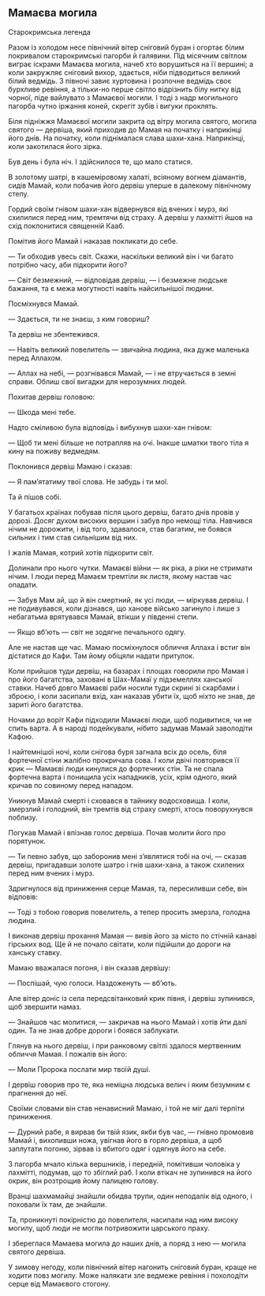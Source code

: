 ## Мамаєва могила

Старокримська легенда

Разом із холодом несе північний вітер сніговий буран і огортає білим покривалом старокримські пагорби й галявини.
Під місячним світлом виграє іскрами Мамаєва могила, начеб хто ворушиться на її вершині; а коли закружляє сніговий вихор, здається, ніби підводиться великий білий ведмідь.
З півночі завиє хуртовина і розпочне ведмідь своє бурхливе ревіння, а тільки-но перше світло відрізнить білу нитку від чорної, піде вайлувато з Мамаєвої могили.
І тоді з надр могильного пагорба чутно іржання коней, скрегіт зубів і вигуки проклять.

Біля підніжжя Мамаєвої могили закрита од вітру могила святого, могила святого — дервіша, який приходив до Мамая на початку і наприкінці його днів.
На початку, коли піднімалася слава шахи-хана.
Наприкінці, коли закотилася його зірка.

Був день і була ніч.
І здійснилося те, що мало статися.

В золотому шатрі, в кашеміровому халаті, всіяному вогнем діамантів, сидів Мамай, коли побачив його дервіш уперше в далекому північному степу.

Гордий своїм гнівом шахи-хан відвернувся від вчених і мурз, які схилилися перед ним, тремтячи від страху.
А дервіш у лахмітті йшов на схід поклонитися священній Кааб.

Помітив його Мамай і наказав покликати до себе.

— Ти обходив увесь світ.
Скажи, наскільки великий він і чи багато потрібно часу, аби підкорити його?

— Світ безмежний, — відповідав дервіш, — і безмежне людське бажання, та є межа могутності навіть найсильнішої людини.

Посміхнувся Мамай.

— Здається, ти не знаєш, з ким говориш?

Та дервіш не збентежився.

— Навіть великий повелитель — звичайна людина, яка дуже маленька перед Аллахом.

— Аллах на небі, — розгнівався Мамай, — і не втручається в земні справи.
Облиш свої вигадки для нерозумних людей.

Похитав дервіш головою:

— Шкода мені тебе.

Надто сміливою була відповідь і вибухнув шахи-хан гнівом:

— Щоб ти мені більше не потрапляв на очі.
Інакше шматки твого тіла я кину на поживу ведмедям.

Поклонився дервіш Мамаю і сказав:

— Я пам’ятатиму твої слова.
Не забудь і ти мої.

Та й пішов собі.

У багатьох країнах побував після цього дервіш, багато днів провів у дорозі.
Досяг духом високих вершин і забув про немощі тіла.
Навчився нічим не дорожити, і від того, здавалося, став багатим, не боявся сильних і тим став сильнішим від них.

І жалів Мамая, котрий хотів підкорити світ.

Долинали про нього чутки.
Мамаєві війни — як ріка, а ріки не стримати нічим.
І люди перед Мамаєм тремтіли як листя, якому настав час опадати.

— Забув Мам ай, що й він смертний, як усі люди, — міркував дервіш.
І не подивувався, коли дізнався, що ханове військо загинуло і лише з небагатьма врятувався Мамай, втікши у південні степи.

— Якщо вб’ють — світ не зодягне печального одягу.

Але не настав ще час.
Мамаю посміхнулося обличчя Аллаха і встиг він дістатися до Кафи.
Там йому обіцяли надати притулок.

Коли прийшов туди дервіш, на базарах і площах говорили про Мамая і про його багатства, заховані в Шах-Мамаї у підземеллях ханської ставки.
Начеб довго Мамаєві раби носили туди скрині зі скарбами і зброєю, і коли засипали вхід, хан наказав убити їх, щоб ніхто не знав, де зариті його багатства.

Ночами до воріт Кафи підходили Мамаєві люди, щоб подивитися, чи не спить варта.
А в народі подейкували, нібито задумав Мамай заволодіти Кафою.

І найтемнішої ночі, коли снігова буря загнала всіх до осель, біля фортечної стіни жалібно прокричала сова.
І коли двічі повторився її крик — Мамаєві люди кинулися до фортечних стін.
Та не спала фортечна варта і понищила усіх нападників, усіх, крім одного, який кричав по совиному перед нападом.

Уникнув Мамай смерті і сховався в тайнику водосховища.
І коли, змерзлий і голодний, він тремтів від страху смерті, хтось поворухнувся поблизу.

Погукав Мамай і впізнав голос дервіша.
Почав молити його про порятунок.

— Ти певно забув, що заборонив мені з’являтися тобі на очі, — сказав дервіш, пригадавши золоте шатро і гнів шахи-хана, а також схилених перед ним вчених і мурз.

Здригнулося від приниження серце Мамая, та, пересиливши себе, він відповів:

— Тоді з тобою говорив повелитель, а тепер просить змерзла, голодна людина.

І виконав дервіш прохання Мамая — вивів його за місто по стічній канаві гірських вод.
Ще й не почало світати, коли підійшли до дороги на ханську ставку.

Мамаю вважалася погоня, і він сказав дервішу:

— Поспішай, чую голоси.
Наздоженуть — вб’ють.

Але вітер доніс із села передсвітанковий крик півня, і дервіш зупинився, щоб звершити намаз.

— Знайшов час молитися, — закричав на нього Мамай і хотів йти далі один.
Та не знав добре дороги і боявся заблукати.

Глянув на нього дервіш, і при ранковому світлі здалося мертвенним обличчя Мамая.
І пожалів він його:

— Моли Пророка послати мир твоїй душі.

І дервіш говорив про те, яка неміцна людська велич і яким безумним є прагнення до неї.

Своїми словами він став ненависний Мамаю, і той не міг далі терпіти приниження.

— Дурний рабе, я вирвав би твій язик, якби був час, — гнівно промовив Мамай і, вихопивши ножа, увігнав його в горло дервіша, а щоб заплутати погоню, зірвав із вбитого одяг і одягнув його на себе.

З пагорба мчало кілька вершників, і передній, помітивши чоловіка у лахмітті, подумав, що то збіглий раб.
І коли втікач не зупинився на його окрик, він розтрощив йому палицею голову.

Вранці шахмамайці знайшли обидва трупи, один неподалік від одного, і поховали їх там, де знайшли.

Та, проникнуті покірністю до повелителя, насипали над ним високу могилу, щоб люди не могли потривожити царського праху.

І збереглася Мамаева могила до наших днів, а поряд з нею — могила святого дервіша.

У зимову негоду, коли північний вітер нагонить сніговий буран, краще не ходити повз могилу.
Може налякати зле ведмеже ревіння і похолодіти серце від Мамаєвого стогону.
